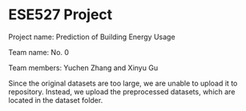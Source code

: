 # ESE527 Project

Project name: Prediction of Building Energy Usage

Team name: No. 0

Team members: Yuchen Zhang and Xinyu Gu

Since the original datasets are too large, we are unable to upload it to repository. 
Instead, we upload the preprocessed datasets, which are located in the dataset folder.
